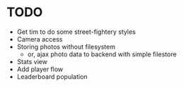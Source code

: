 
# TODO

- Get tim to do some street-fightery styles
- Camera access
- Storing photos without filesystem
  - or, ajax photo data to backend with simple filestore
- Stats view
- Add player flow
- Leaderboard population

